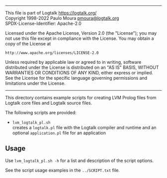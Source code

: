________________________________________________________________________

This file is part of Logtalk <https://logtalk.org/>  
Copyright 1998-2022 Paulo Moura <pmoura@logtalk.org>  
SPDX-License-Identifier: Apache-2.0

Licensed under the Apache License, Version 2.0 (the "License");
you may not use this file except in compliance with the License.
You may obtain a copy of the License at

    http://www.apache.org/licenses/LICENSE-2.0

Unless required by applicable law or agreed to in writing, software
distributed under the License is distributed on an "AS IS" BASIS,
WITHOUT WARRANTIES OR CONDITIONS OF ANY KIND, either express or implied.
See the License for the specific language governing permissions and
limitations under the License.
________________________________________________________________________


This directory contains example scripts for creating LVM Prolog files
from Logtalk core files and Logtalk source files.

The following scripts are provided:

- `lvm_logtalk_pl.sh`  
	creates a `logtalk.pl` file with the Logtalk compiler and runtime
	and an optional `application.pl` file for an application

Usage
-----

Use `lvm_logtalk_pl.sh -h` for a list and description of the script
options.

See the script usage examples in the `../SCRIPT.txt` file.
